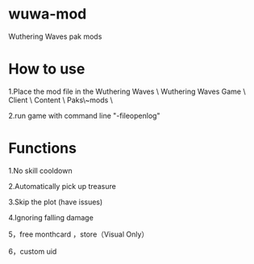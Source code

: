 # wuwa-mod
Wuthering Waves pak mods


# How to use
1.Place the mod file in the Wuthering Waves \ Wuthering Waves Game \ Client \ Content \ Paks\\~mods \

2.run game with command line "-fileopenlog"

# Functions

1.No skill cooldown

2.Automatically pick up treasure 

3.Skip the plot (have issues)

4.Ignoring falling damage

5，free monthcard ，store（Visual Only）

6，custom uid 



